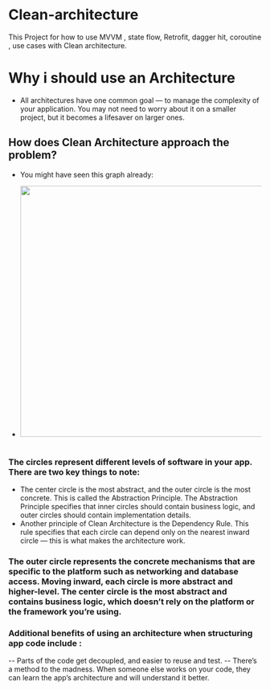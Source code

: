 # Clean-architecture
This Project for how to use  MVVM , state flow, Retrofit, dagger hit, coroutine , use cases with Clean architecture.


# Why i should use an Architecture
- All architectures have one common goal — to manage the complexity of your application. You may not need to worry about it on a smaller project, but it becomes a lifesaver on larger ones.

## How does Clean Architecture approach the problem?
- You might have seen this graph already:

- <img src="https://user-images.githubusercontent.com/62241386/180656187-7608a0d9-90a2-4736-add6-52e545e106e0.png" width="500" >&nbsp; 

### The circles represent different levels of software in your app. There are two key things to note:
- The center circle is the most abstract, and the outer circle is the most concrete. This is called the Abstraction Principle. The Abstraction Principle specifies that   inner circles should contain business logic, and outer circles should contain implementation details.
- Another principle of Clean Architecture is the Dependency Rule. This rule specifies that each circle can depend only on the nearest inward circle — this is what       makes the architecture work.

### The outer circle represents the concrete mechanisms that are specific to the platform such as networking and database access. Moving inward, each circle is more abstract and higher-level. The center circle is the most abstract and contains business logic, which doesn’t rely on the platform or the framework you’re using.

### Additional benefits of using an architecture when structuring app code include :
 -- Parts of the code get decoupled, and easier to reuse and test.
 -- There’s a method to the madness. When someone else works on your code, they can learn the app’s architecture and will understand it better.



  

